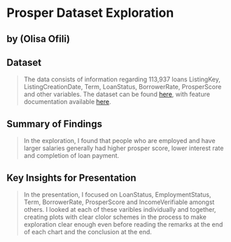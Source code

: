 # Prosper Dataset Exploration
## by (Olisa Ofili)


## Dataset

> The data consists of information regarding 113,937 loans ListingKey, ListingCreationDate, Term, LoanStatus, BorrowerRate, ProsperScore and other variables.
The dataset can be found [here](https://s3.amazonaws.com/udacity-hosted-downloads/ud651/prosperLoanData.csv),
with feature documentation available [here](https://docs.google.com/spreadsheets/d/1gDyi_L4UvIrLTEC6Wri5nbaMmkGmLQBk-Yx3z0XDEtI/edit#gid=0).


## Summary of Findings

> In the exploration, I found that people who are employed and have larger salaries generally had higher prosper score, lower interest rate and completion of loan payment.


## Key Insights for Presentation

> In the presentation, I focused on LoanStatus, EmploymentStatus, Term, BorrowerRate, ProsperScore and IncomeVerifiable amongst others. I looked at each of these varibles individually and together, creating plots with clear clolor schemes in the process to make exploration clear enough even before reading the remarks at the end of each chart and the conclusion at the end.
